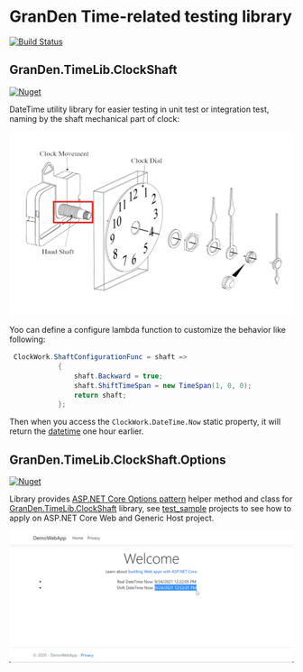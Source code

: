 # GranDen Time-related testing library

[![Build Status](https://img.shields.io/github/workflow/status/GranDen-Corp/GranDen.TimeLib.ClockShaft/build%20and%20test%20src)](https://github.com/GranDen-Corp/GranDen.TimeLib.ClockShaft/actions)

## GranDen.TimeLib.ClockShaft

[![Nuget](https://img.shields.io/nuget/v/GranDen.TimeLib.ClockShaft)](https://www.nuget.org/packages/GranDen.TimeLib.ClockShaft/)

DateTime utility library for easier testing in unit test or integration test, naming by the shaft mechanical part of clock:

![Clock diagram](./img/Assembly-Diagram-CLEAN.jpg)

Yoo can define a configure lambda function to customize the behavior like following:
```cs
 ClockWork.ShaftConfigurationFunc = shaft =>
            {
                shaft.Backward = true;
                shaft.ShiftTimeSpan = new TimeSpan(1, 0, 0);
                return shaft;
            };
```
Then when you access the `ClockWork.DateTime.Now` static property, it will return the [datetime](https://docs.microsoft.com/en-us/dotnet/api/system.datetime) one hour earlier.

## GranDen.TimeLib.ClockShaft.Options

[![Nuget](https://img.shields.io/nuget/v/GranDen.TimeLib.ClockShaft.Options)](https://www.nuget.org/packages/GranDen.TimeLib.ClockShaft.Options)

Library provides [ASP.NET Core Options pattern](https://docs.microsoft.com/en-us/aspnet/core/fundamentals/configuration/options) helper method and class for [GranDen.TimeLib.ClockShaft](https://www.nuget.org/packages/GranDen.TimeLib.ClockShaft/) library, see [test_sample](./test_sample) projects to see how to apply on ASP.NET Core Web and Generic Host project.

![Demo Web App](./img/DemoAspNetCore_screenshots01.png)
